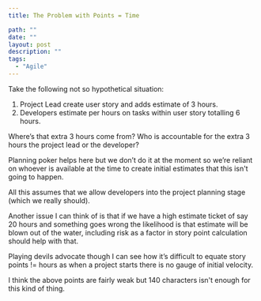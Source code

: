 ```yaml
---
title: The Problem with Points = Time

path: ""
date: ""
layout: post
description: ""
tags:
  - "Agile"
---
```

Take the following not so hypothetical situation:

1. Project Lead create user story and adds estimate of 3 hours.
2. Developers estimate per hours on tasks within user story totalling 6 hours.

Where’s that extra 3 hours come from? Who is accountable for the extra 3 hours the project lead or the developer?

Planning poker helps here but we don’t do it at the moment so we’re reliant on whoever is available at the time to create initial estimates that this isn't going to happen.

All this assumes that we allow developers into the project planning stage (which we really should).

Another issue I can think of is that if we have a high estimate ticket of say 20 hours and something goes wrong the likelihood is that estimate will be blown out of the water, including risk as a factor in story point calculation should help with that.

Playing devils advocate though I can see how it’s difficult to equate story points != hours as when a project starts there is no gauge of initial velocity.

I think the above points are fairly weak but 140 characters isn't enough for this kind of thing.
